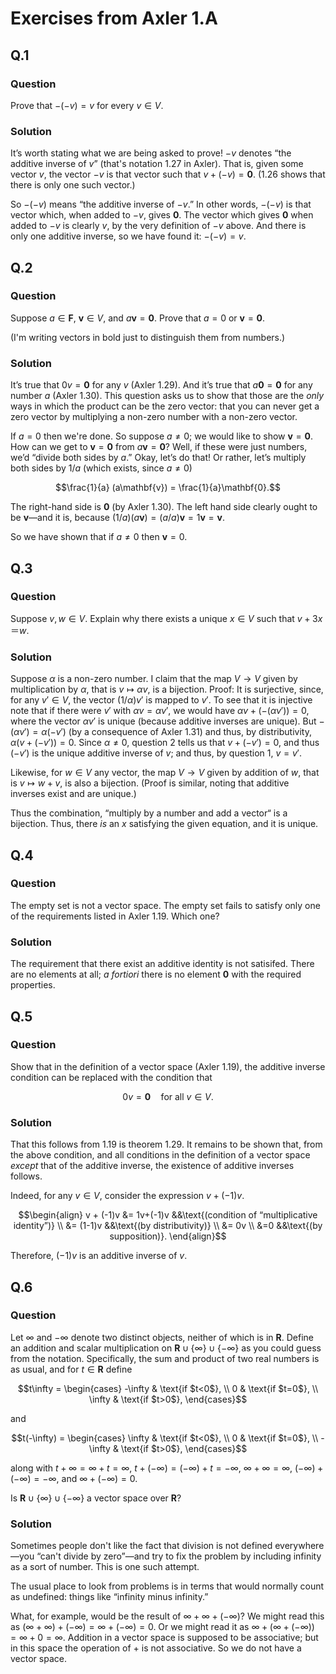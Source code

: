 # Exercises from Axler 1.A

## Q.1
### Question
Prove that $-(-v) = v$ for every $v\in V$.

### Solution

It’s worth stating what we are being asked to prove! $-v$ denotes
“the additive inverse of $v$” (that's notation 1.27 in Axler). That
is, given some vector $v$, the vector $-v$ is that vector such that
$v + (-v) = \mathbf{0}$. (1.26 shows that there is only one such
vector.)

So $-(-v)$ means “the additive inverse of $-v$.” In other words,
$-(-v)$ is that vector which, when added to $-v$, gives
$\mathbf{0}$. The vector which gives $\mathbf{0}$ when added to $-v$
is clearly $v$, by the very definition of $-v$ above. And there is
only one additive inverse, so we have found it: $-(-v) = v$. 

## Q.2
### Question
Suppose $a \in \mathbf{F}$, $\mathbf{v} \in V$, and $a\mathbf{v} =
\mathbf{0}$. Prove that $a = 0$ or $\mathbf{v} = \mathbf{0}$.

(I'm writing vectors in bold just to distinguish them from numbers.)

### Solution

It’s true that $0v = \mathbf{0}$ for any $v$ (Axler 1.29). And it’s
true that $a\mathbf{0} = \mathbf{0}$ for any number $a$ (Axler
1.30). This question asks us to show that those are the _only_ ways in
which the product can be the zero vector: that you can never get a
zero vector by multiplying a non-zero number with a non-zero vector.

If $a=0$ then we're done. So suppose $a\neq 0$; we would like to show
$\mathbf{v}= \mathbf{0}$. How can we get to $\mathbf{v} = \mathbf{0}$
from $a\mathbf{v} = \mathbf{0}$? Well, if these were just numbers,
we’d “divide both sides by $a$.” Okay, let’s do that! Or rather, let’s
multiply both sides by $1/a$ (which exists, since $a\neq 0$)

$$\frac{1}{a} (a\mathbf{v}) = \frac{1}{a}\mathbf{0}.$$ 

The right-hand side is $\mathbf{0}$ (by Axler 1.30). The left hand
side clearly ought to be $\mathbf{v}$—and it is, because
$(1/a)(a\mathbf{v}) = (a/a)\mathbf{v} = 1\mathbf{v} = \mathbf{v}$.

So we have shown that if $a\neq 0$ then $\mathbf{v}=0$. 


## Q.3
### Question
Suppose $v, w \in V$. Explain why there exists a unique $x \in V$ such that
$v+3x＝w$.

### Solution

Suppose $\alpha$ is a non-zero number. I claim that the map $V\to V$
given by multiplication by $\alpha$, that is $v\mapsto \alpha v$, is a
bijection. Proof: It is surjective, since, for any $v'\in V$, the
vector $(1/\alpha)v'$ is mapped to $v'$. To see that it is injective
note that if there were $v'$ with $\alpha v = \alpha v'$, we would
have $\alpha v+(-(\alpha v'))=0$, where the vector $\alpha v'$ is
unique (because additive inverses are unique). But $-(\alpha v') =
\alpha (-v')$ (by a consequence of Axler 1.31) and thus, by
distributivity, $\alpha (v + (-v')) = 0$. Since $\alpha\neq 0$,
question 2 tells us that $v+(-v') = 0$, and thus $(-v')$ is the unique
additive inverse of $v$; and thus, by question 1, $v = v'$. 

Likewise, for $w\in V$ any vector, the map $V\to V$ given by addition
of $w$, that is $v\mapsto w+v$, is also a bijection. (Proof is
similar, noting that additive inverses exist and are unique.)

Thus the combination, “multiply by a number and add a vector“ is a
bijection. Thus, there _is_ an $x$ satisfying the given equation, and
it is unique. 

## Q.4
### Question
The empty set is not a vector space. The empty set fails to satisfy
only one of the requirements listed in Axler 1.19. Which one?

### Solution

The requirement that there exist an additive identity is not
satisifed. There are no elements at all; _a fortiori_ there is no
element $\mathbf{0}$ with the required properties.

## Q.5
### Question
Show that in the definition of a vector space (Axler 1.19), the
additive inverse condition can be replaced with the condition that 
```math
0v = \mathbf{0} \quad\text{for all $v \in V$}.
```

### Solution

That this follows from 1.19 is theorem 1.29. It remains to be shown
that, from the above condition, and all conditions in the definition
of a vector space _except_ that of the additive inverse, the existence
of additive inverses follows.

Indeed, for any $v\in V$, consider the expression $v + (-1)v$. 
```math
\begin{align}
v + (-1)v 
 &= 1v+(-1)v &&\text{(condition of “multiplicative  identity”)} \\ 
 &= (1-1)v &&\text{(by distributivity)} \\
 &= 0v \\
 &=0 &&\text{(by supposition)}.
\end{align}
```

Therefore, $(-1)v$ is an additive inverse of $v$. 

## Q.6
### Question
Let $\infty$ and $-\infty$ denote two distinct objects, neither of which
is in $\mathbf{R}$. Define an addition and scalar multiplication on
$`\mathbf{R} \cup \{\infty\} \cup \{-\infty\}`$ as you could guess from the
notation. Specifically, the sum and product of two real numbers is as
usual, and for $t\in\mathbf{R}$ define 
```math
t\infty = 
\begin{cases}
	-\infty & \text{if $t<0$}, \\
	0       & \text{if $t=0$}, \\
	\infty  & \text{if $t>0$},
\end{cases}
```

and
```math
t(-\infty) = 
\begin{cases}
	\infty  & \text{if $t<0$}, \\
	0       & \text{if $t=0$}, \\
	-\infty & \text{if $t>0$},
\end{cases}
```
along with $t+\infty = \infty+t = \infty$, $t+(-\infty) = (-\infty)+t = -\infty$,
$\infty+\infty=\infty$, $(-\infty)+(-\infty)=-\infty$, and $\infty+(-\infty)=0$.

Is $`\mathbf{R} \cup \{\infty\}\cup \{-\infty\}`$ a vector space over $\mathbf{R}$?

### Solution

Sometimes people don't like the fact that division is not defined
everywhere—you “can't divide by zero”—and try to fix the problem by
including infinity as a sort of number. This is one such attempt.

The usual place to look from problems is in terms that would normally
count as undefined: things like “infinity minus infinity.”

What, for example, would be the result of $\infty+\infty+(-\infty)$?
We might read this as $(\infty+\infty)+(-\infty) = \infty +(-\infty) =
0$. Or we might read it as $\infty+(\infty+(-\infty)) = \infty+0 =
\infty$. Addition in a vector space is supposed to be associative; but
in this space the operation of $+$ is not associative. So we do not
have a vector space.
